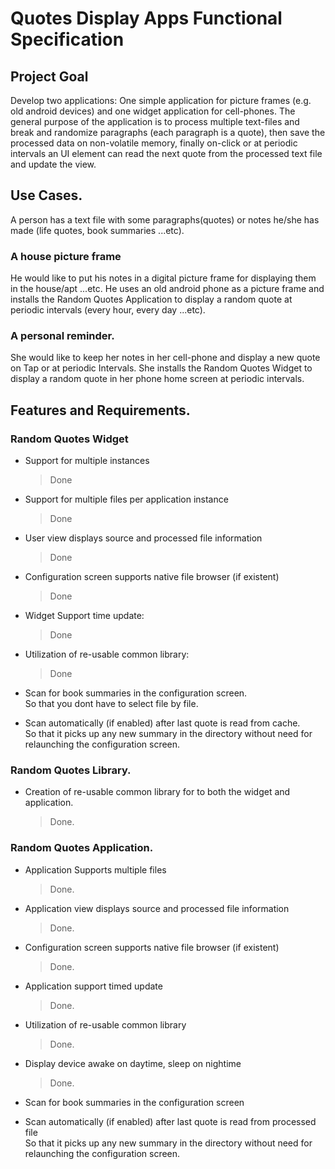 Quotes Display Apps Functional Specification
============================================

## Project Goal

Develop two applications: One simple application for picture frames (e.g. 
old android devices) and one widget application for cell-phones. The 
general purpose of the application is to process multiple text-files and 
break and randomize paragraphs (each paragraph is a quote), then save the 
processed data on non-volatile memory, finally on-click or at periodic 
intervals an UI element can read the next quote from the processed text 
file and update the view.

## Use Cases.

A person has a text file with some paragraphs(quotes) or notes he/she has 
made (life quotes, book summaries ...etc).

### A house picture frame

He would like to put his notes in a digital picture frame for displaying 
them in the house/apt ...etc. He uses an old android phone as a picture 
frame and installs the Random Quotes Application to display a random quote 
at periodic intervals (every hour, every day ...etc).

### A personal reminder.

She would like to keep her notes in her cell-phone and display a new quote 
on Tap or at periodic Intervals. She installs the Random Quotes Widget to 
display a random quote in her phone home screen at periodic intervals. 


## Features and  Requirements.

### Random Quotes Widget

* Support for multiple instances  
    > Done

* Support for multiple files per application instance  
    > Done

* User view displays source and processed file information  
    > Done

* Configuration screen supports native file browser (if existent)  
     > Done

* Widget Support time update:  
    > Done

* Utilization of re-usable common library: 
    > Done

* Scan for book summaries in the configuration screen.  
    So that you dont have to select file by file.
    
* Scan automatically (if enabled) after last quote is read from cache.  
    So that it picks up any new summary in the directory without need 
    for relaunching the configuration screen.

### Random Quotes Library.

* Creation of re-usable common library for to both the widget and application.  
    > Done.  

### Random Quotes Application.

* Application Supports multiple files  
    > Done.

* Application view displays source and processed file information  
    > Done.

* Configuration screen supports native file browser (if existent)  
    > Done.
    
* Application support timed update  
    > Done.

* Utilization of re-usable common library  
    > Done.
    
* Display device awake on daytime, sleep on nightime  
    > Done.

* Scan for book summaries in the configuration screen  
    
* Scan automatically (if enabled) after last quote is read from processed file  
    So that it picks up any new summary in the directory without need 
    for relaunching the configuration screen.
